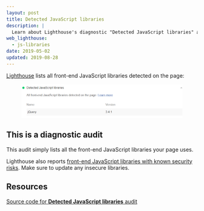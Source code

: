 ```yaml
---
layout: post
title: Detected JavaScript libraries
description: |
  Learn about Lighthouse's diagnostic "Detected JavaScript libraries" audit.
web_lighthouse:
  - js-libraries
date: 2019-05-02
updated: 2019-08-28
---
```


[Lighthouse](https://developers.google.com/web/tools/lighthouse/) lists all front-end JavaScript libraries detected on the page:

<figure class="w-figure">
  <img class="w-screenshot" src="js-libraries.png" alt="Lighthouse audit showing all front-end JavaScript libraries detected on page">
</figure>

## This is a diagnostic audit

This audit simply lists all the front-end JavaScript libraries your page uses.

Lighthouse also reports
[front-end JavaScript libraries with known security risks](/no-vulnerable-libraries).
Make sure to update any insecure libraries.

## Resources

[Source code for **Detected JavaScript libraries** audit](https://github.com/GoogleChrome/lighthouse/blob/ecd10efc8230f6f772e672cd4b05e8fbc8a3112d/lighthouse-core/audits/dobetterweb/js-libraries.js)
